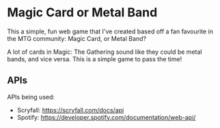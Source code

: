 # Magic Card or Metal Band

This a simple, fun web game that I've created based off a fan favourite in the MTG community: Magic Card, or Metal Band?

A lot of cards in Magic: The Gathering sound like they could be metal bands, and vice versa. This is a simple game to pass the time!

## APIs

APIs being used:

- Scryfall: https://scryfall.com/docs/api
- Spotify: https://developer.spotify.com/documentation/web-api/
